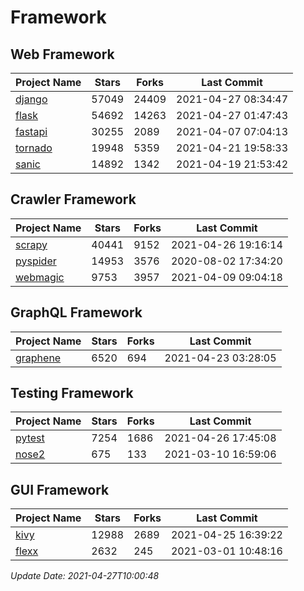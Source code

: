 # Framework

## Web Framework
| Project Name | Stars | Forks | Last Commit |
| ------------ | ----- | ----- | ----------- |
| [django](https://github.com/django/django) | 57049 | 24409 | 2021-04-27 08:34:47 |
| [flask](https://github.com/pallets/flask) | 54692 | 14263 | 2021-04-27 01:47:43 |
| [fastapi](https://github.com/tiangolo/fastapi) | 30255 | 2089 | 2021-04-07 07:04:13 |
| [tornado](https://github.com/tornadoweb/tornado) | 19948 | 5359 | 2021-04-21 19:58:33 |
| [sanic](https://github.com/sanic-org/sanic) | 14892 | 1342 | 2021-04-19 21:53:42 |

## Crawler Framework
| Project Name | Stars | Forks | Last Commit |
| ------------ | ----- | ----- | ----------- |
| [scrapy](https://github.com/scrapy/scrapy) | 40441 | 9152 | 2021-04-26 19:16:14 |
| [pyspider](https://github.com/binux/pyspider) | 14953 | 3576 | 2020-08-02 17:34:20 |
| [webmagic](https://github.com/code4craft/webmagic) | 9753 | 3957 | 2021-04-09 09:04:18 |

## GraphQL Framework
| Project Name | Stars | Forks | Last Commit |
| ------------ | ----- | ----- | ----------- |
| [graphene](https://github.com/graphql-python/graphene) | 6520 | 694 | 2021-04-23 03:28:05 |

## Testing Framework
| Project Name | Stars | Forks | Last Commit |
| ------------ | ----- | ----- | ----------- |
| [pytest](https://github.com/pytest-dev/pytest) | 7254 | 1686 | 2021-04-26 17:45:08 |
| [nose2](https://github.com/nose-devs/nose2) | 675 | 133 | 2021-03-10 16:59:06 |

## GUI Framework
| Project Name | Stars | Forks | Last Commit |
| ------------ | ----- | ----- | ----------- |
| [kivy](https://github.com/kivy/kivy) | 12988 | 2689 | 2021-04-25 16:39:22 |
| [flexx](https://github.com/flexxui/flexx) | 2632 | 245 | 2021-03-01 10:48:16 |

*Update Date: 2021-04-27T10:00:48*